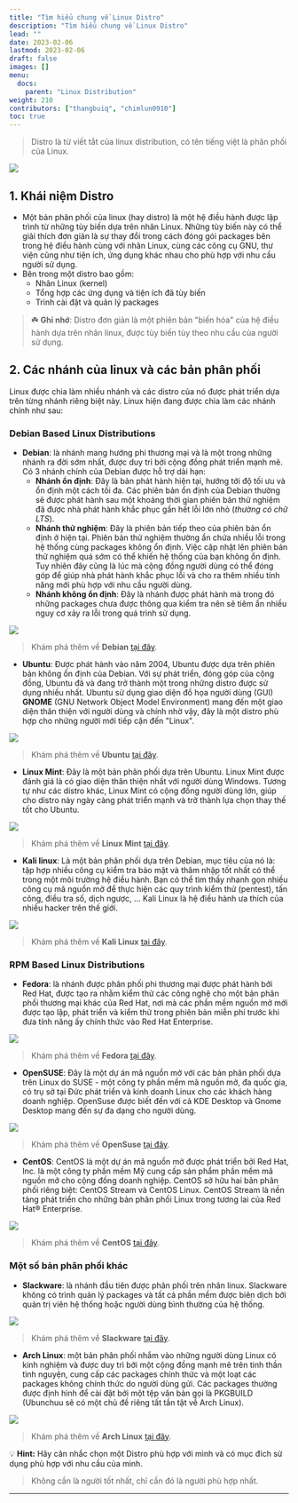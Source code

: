 ```yaml
---
title: "Tìm hiểu chung về Linux Distro"
description: "Tìm hiểu chung về Linux Distro"
lead: ""
date: 2023-02-06
lastmod: 2023-02-06
draft: false
images: []
menu:
  docs:
    parent: "Linux Distribution"
weight: 210
contributors: ["thangbuiq", "chimlun0910"]
toc: true
---
```


> Distro là từ viết tắt của linux distribution, có tên tiếng việt là phân phối của Linux.

![](branches.png)

## 1. Khái niệm Distro

- Một bản phân phối của linux (hay distro) là một hệ điều hành được lập trình từ những tùy biến dựa trên nhân Linux. Những tùy biến này có thể giải thích đơn giản là sự thay đổi trong cách đóng gói packages bên trong hệ điều hành cùng với nhân Linux, cùng các công cụ GNU, thư viện cũng như tiện ích, ứng dụng khác nhau cho phù hợp với nhu cầu người sử dụng.
- Bên trong một distro bao gồm:
  - Nhân Linux (kernel)
  - Tổng hợp các ứng dụng và tiện ích đã tùy biến
  - Trình cài đặt và quản lý packages

> :shamrock: **Ghi nhớ**: Distro đơn giản là một phiên bản "biến hóa" của hệ điều hành dựa trên nhân linux, được tùy biến tùy theo nhu cầu của người sử dụng.

## 2. Các nhánh của linux và các bản phân phối

Linux được chia làm nhiều nhánh và các distro của nó được phát triển dựa trên từng nhánh riêng biệt này.
Linux hiện đang được chia làm các nhánh chính như sau:

### **Debian Based Linux Distributions**

- **Debian**: là nhánh mang hướng phi thương mại và là một trong những nhánh ra đời sớm nhất, được duy trì bởi cộng đồng phát triển mạnh mẽ. Có 3 nhánh chính của Debian được hỗ trợ dài hạn:
  - **Nhánh ổn định**: Đây là bản phát hành hiện tại, hướng tới độ tối ưu và ổn định một cách tối đa. Các phiên bản ổn định của Debian thường sẽ được phát hành sau một khoảng thời gian phiên bản thử nghiệm đã được nhà phát hành khắc phục gần hết lỗi lớn nhỏ (_thường có chữ LTS_).
  - **Nhánh thử nghiệm**: Đây là phiên bản tiếp theo của phiên bản ổn định ở hiện tại. Phiên bản thử nghiệm thường ẩn chứa nhiều lỗi trong hệ thống cùng packages không ổn định. Việc cập nhật lên phiên bản thử nghiệm quá sớm có thể khiến hệ thống của bạn không ổn định. Tuy nhiên đây cũng là lúc mà cộng đồng người dùng có thể đóng góp để giúp nhà phát hành khắc phục lỗi và cho ra thêm nhiều tính năng mới phù hợp với nhu cầu người dùng.
  - **Nhánh không ổn định**: Đây là nhánh được phát hành mà trong đó những packages chưa được thông qua kiểm tra nên sẽ tiêm ẩn nhiều nguy cơ xảy ra lỗi trong quá trình sử dụng.

![](dedian.png)

> Khám phá thêm về **Debian** [tại đây](https://www.debian.org/index.vi.html).

- **Ubuntu**: Được phát hành vào năm 2004, Ubuntu được dựa trên phiên bản không ổn định của Debian. Với sự phát triển, đóng góp của cộng đồng, Ubuntu đã và đang trở thành một trong những distro được sử dụng nhiều nhất. Ubuntu sử dụng giao diện đồ họa người dùng (GUI) **GNOME** (GNU Network Object Model Environment) mang đến một giao diện thân thiện với người dùng và chính nhờ vậy, đây là một distro phù hợp cho những người mới tiếp cận đến "Linux".

![](ubuntu.png)

> Khám phá thêm về **Ubuntu** [tại đây](https://ubuntu.com/).

- **Linux Mint**: Đây là một bản phân phối dựa trên Ubuntu. Linux Mint được đánh giá là có giao diện thân thiện nhất với người dùng Windows. Tương tự như các distro khác, Linux Mint có cộng đồng người dùng lớn, giúp cho distro này ngày càng phát triển mạnh và trở thành lựa chọn thay thế tốt cho Ubuntu.

![](mint.png)

> Khám phá thêm về **Linux Mint** [tại đây](https://linuxmint.com/).

- **Kali linux**: Là một bản phân phối dựa trên Debian, mục tiêu của nó là: tập hợp nhiều công cụ kiểm tra bảo mật và thâm nhập tốt nhất có thể trong một môi trường hệ điều hành. Bạn có thể tìm thấy nhanh gọn nhiều công cụ mã nguồn mở để thực hiện các quy trình kiểm thử (pentest), tấn công, điều tra số, dịch ngược, ... Kali Linux là hệ điều hành ưa thích của nhiều hacker trên thế giới.

![](kali.png)

> Khám phá thêm về **Kali Linux** [tại đây](https://www.kali.org/).

### **RPM Based Linux Distributions**

- **Fedora**: là nhánh được phân phối phi thương mại được phát hành bởi Red Hat, được tạo ra nhằm kiểm thử các công nghệ cho một bản phân phối thương mại khác của Red Hat, nơi mà các phần mềm nguồn mở mới được tạo lập, phát triển và kiểm thử trong phiên bản miễn phí trước khi đưa tính năng ấy chính thức vào Red Hat Enterprise.

![](fedora.jpg)

> Khám phá thêm về **Fedora** [tại đây](https://getfedora.org/).

- **OpenSUSE**: Đây là một dự án mã nguồn mở với các bản phân phối dựa trên Linux do SUSE - một công ty phần mềm mã nguồn mở, đa quốc gia, có trụ sở tại Đức phát triển và kinh doanh Linux cho các khách hàng doanh nghiệp. OpenSuse được biết đến với cả KDE Desktop và Gnome Desktop mang đến sự đa dạng cho người dùng.

![](opensuse.png)

> Khám phá thêm về **OpenSuse** [tại đây](https://www.opensuse.org/).

- **CentOS**: CentOS là một dự án mã nguồn mở được phát triển bởi Red Hat, Inc. là một công ty phần mềm Mỹ cung cấp sản phẩm phần mềm mã nguồn mở cho cộng đồng doanh nghiệp. CentOS sở hữu hai bản phân phối riêng biệt: CentOS Stream và CentOS Linux. CentOS Stream là nền tảng phát triển cho những bản phân phối Linux trong tương lai của Red Hat® Enterprise.

![](centos.png)

> Khám phá thêm về **CentOS** [tại đây](https://www.centos.org/).

### Một số bản phân phối khác

- **Slackware**: là nhánh đầu tiên được phân phối trên nhân linux. Slackware không có trình quản lý packages và tất cả phần mềm được biên dịch bởi quản trị viên hệ thống hoặc người dùng bình thường của hệ thống.

![](slackware.png)

> Khám phá thêm về **Slackware** [tại đây](http://www.slackware.com/).

- **Arch Linux**: một bản phân phối nhắm vào những người dùng Linux có kinh nghiệm và được duy trì bởi một cộng đồng mạnh mẽ trên tinh thần tình nguyện, cung cấp các packages chính thức và một loạt các packages không chính thức do người dùng gửi. Các packages thường được định hình để cài đặt bởi một tệp văn bản gọi là PKGBUILD (Ubunchuu sẽ có một chủ đề riêng tất tần tật về Arch Linux).

![](arch.png)

> Khám phá thêm về **Arch Linux** [tại đây](https://archlinux.org/).

:bulb: **Hint:** Hãy cân nhắc chọn một Distro phù hợp với mình và có mục đích sử dụng phù hợp với nhu cầu của mình.

> Không cần là người tốt nhất, chỉ cần đó là người phù hợp nhất.

---
